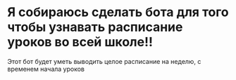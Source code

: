 # Я собираюсь сделать бота для того чтобы узнавать расписание уроков во всей школе!!
Этот бот будет уметь выводить целое расписание на неделю, с временем начала уроков


